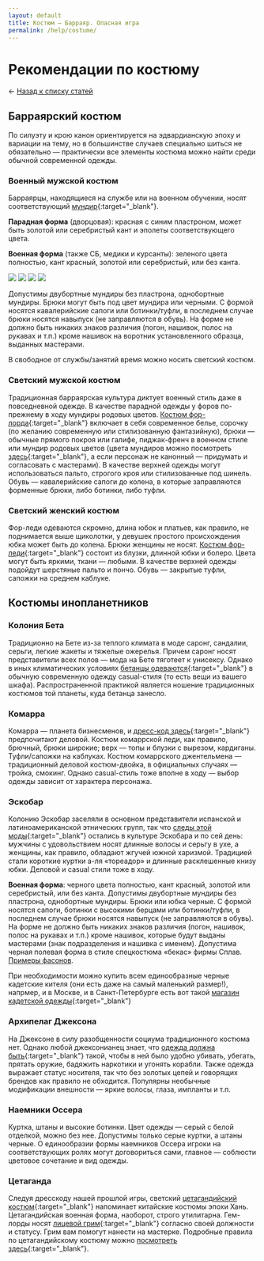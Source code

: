 ```yaml
---
layout: default
title: Костюм — Барраяр. Опасная игра
permalink: /help/costume/
---
```


# Рекомендации по костюму

&larr; [Назад к списку статей](/help/)

## Барраярский костюм
По силуэту и крою канон ориентируется на эдвардианскую эпоху и вариации на тему, но в большинстве случаев специально шиться не обязательно — практически все элементы костюма можно найти среди обычной современной одежды.

### Военный мужской костюм
Барраярцы, находящиеся на службе или на военном обучении, носят соответствующий [мундир](https://ru.pinterest.com/tachisis/barrayar-uniform/){:target="_blank"}.

__Парадная форма__ (дворцовая): красная с синим пластроном, может быть золотой или серебристый кант и эполеты соответствующего цвета.

__Военная форма__ (также СБ, медики и курсанты): зеленого цвета полностью, кант красный, золотой или серебристый, или без канта.

<a href="https://fotki.yandex.ru/next/users/s-prince/album/220592/view/1233064" target="_blank"><img src="https://img-fotki.yandex.ru/get/57797/73596289.d/0_12d0a8_ed1ef604_M.jpg" style="max-height:140px;" border="0"/></a> <a href="https://fotki.yandex.ru/next/users/s-prince/album/220592/view/1233066" target="_blank"><img src="https://img-fotki.yandex.ru/get/194503/73596289.d/0_12d0aa_c509d1fa_M.jpg" style="max-height:140px;" border="0"/></a> <a href="https://fotki.yandex.ru/next/users/s-prince/album/220592/view/1233067" target="_blank"><img src="https://img-fotki.yandex.ru/get/195559/73596289.d/0_12d0ab_7c17bedb_M.jpg" style="max-height:140px;" border="0"/></a> <a href="https://fotki.yandex.ru/next/users/s-prince/album/220592/view/1233068" target="_blank"><img src="https://img-fotki.yandex.ru/get/48807/73596289.d/0_12d0ac_fd30fd6a_M.jpg" style="max-height:140px;" border="0"/></a>

Допустимы двубортные мундиры без пластрона, однобортные мундиры. Брюки могут быть под цвет мундира или черными. С формой носятся кавалерийские сапоги или ботинки/туфли, в последнем случае брюки носятся навыпуск (не заправляются в обувь). На форме не должно быть никаких знаков различия (погон, нашивок, полос на рукавах и т.п.) кроме нашивок на воротник установленного образца, выданных мастерами.

В свободное от службы/занятий время можно носить светский костюм.

### Светский мужской костюм
Традиционная барраярская культура диктует военный стиль даже в повседневной одежде. В качестве парадной одежды у форов по-прежнему в ходу мундиры родовых цветов. [Костюм фор-лорда](http://www.pinterest.com/tachisis/vor-lords/){:target="_blank"} включает в себя современное белье, сорочку (по желанию современную или стилизованную фантазийную), брюки — обычные прямого покроя или галифе, пиджак-френч в военном стиле или мундир родовых цветов (цвета мундиров можно посмотреть [здесь](http://lavka.lib.ru/bujold/bujoldgr.htm){:target="_blank"}, а если персонаж не канонный — придумать и согласовать с мастерами). В качестве верхней одежды могут использоваться пальто, строгого кроя или стилизованные под шинель. Обувь — кавалерийские сапоги до колена, в которые заправляются форменные брюки, либо ботинки, либо туфли.

### Светский женский костюм
Фор-леди одеваются скромно, длина юбок и платьев, как правило, не поднимается выше щиколотки, у девушек простого происхождения юбка может быть до колена. Брюки женщины не носят. [Костюм фор-леди](http://www.pinterest.com/tachisis/vor-ladies/){:target="_blank"} состоит из блузки, длинной юбки и болеро. Цвета могут быть яркими, ткани — любыми. В качестве верхней одежды подойдут шерстяные пальто и пончо. Обувь — закрытые туфли, сапожки на среднем каблуке.

## Костюмы инопланетников

### Колония Бета
Традиционно на Бете из-за теплого климата в моде саронг, сандалии, серьги, легкие жакеты и тяжелые ожерелья. Причем саронг носят представители всех полов — мода на Бете тяготеет к унисексу. Однако в иных климатических условиях [бетанцы одеваются](https://ru.pinterest.com/tachisis/barrayar-beta-colony/){:target="_blank"} в обычную современную одежду casual-стиля (то есть вещи из вашего шкафа). Распространенной практикой является ношение традиционных костюмов той планеты, куда бетанца занесло.

### Комарра
Комарра — планета бизнесменов, и [дресс-код здесь](https://ru.pinterest.com/tachisis/barrayar-komarr/){:target="_blank"} предпочитают деловой. Костюм комаррской леди, как правило, брючный, брюки широкие; верх — топы и блузки с вырезом, кардиганы. Туфли/сапожки на каблуках. Костюм комаррского джентельмена — традиционный деловой костюм-двойка, в официальных случаях — тройка, смокинг. Однако casual-стиль тоже вполне в ходу — выбор одежды зависит от характера персонажа.

### Эскобар
Колонию Эскобар заселяли в основном представители испанской и латиноамериканской этнических групп, так что [следы этой моды](https://ru.pinterest.com/tachisis/barrayar-escobar/){:target="_blank"} остались в культуре Эскобара и по сей день: мужчины с удовольствием носят длинные волосы и серьгу в ухе, а женщины, как правило, обладают жгучей южной харизмой. Традицией стали короткие куртки а-ля «тореадор» и длинные расклешенные книзу юбки. Деловой и casual стили тоже в ходу.

__Военная форма__: черного цвета полностью, кант красный, золотой или серебристый, или без канта.
Допустимы двубортные мундиры без пластрона, однобортные мундиры. Брюки или юбка черные. С формой носятся сапоги, ботинки с высокими берцами или ботинки/туфли, в последнем случае брюки носятся навыпуск (не заправляются в обувь). На форме не должно быть никаких знаков различия (погон, нашивок, полос на рукавах и т.п.) кроме нашивок, которые будут выданы мастерами (знак подразделения и нашивка с именем). Допустима черная полевая форма в стиле спецкостюма «бекас» фирмы Сплав. 
[Примеры фасонов](https://www.pinterest.ru/tachisis/barrayar-escobar/military-uniform/).

При необходимости можно купить всем единообразные черные кадетские кителя (они есть даже на самый маленький размер!), напрмер, и в Москве, и в Санкт-Петербурге есть вот такой [магазин кадетской одежды](http://kamuflyag-shop.ru/elements-list/kiteli/){:target="_blank"}

### Архипелаг Джексона
На Джексоне в силу разобщенности социума традиционного костюма нет. Однако любой джексонианец знает, что [одежда должна быть](https://ru.pinterest.com/tachisis/barrayar-jacksons-whole/){:target="_blank"} такой, чтобы в ней было удобно убивать, убегать, прятать оружие, бадяжить наркотики и угонять корабли. Также одежда выражает статус носителя, так что без золотых цепей и говорящих брендов как правило не обходится. Популярны необычные модификации внешности — яркие волосы, глаза, импланты и т.п.

### Наемники Оссера
Куртка, штаны и высокие ботинки. Цвет одежды — серый с белой отделкой, можно без нее. Допустимы только серые куртки, а штаны черные. О единообразии формы наемников Оссера игроки на соответствующих ролях могут договориться сами, главное — соблюсти цветовое сочетание и вид одежды.

### Цетаганда
Следуя дресскоду нашей прошлой игры, светский [цетагандийский костюм](https://ru.pinterest.com/tachisis/ghem-lords/){:target="_blank"} напоминает китайские костюмы эпохи Хань. Цетагандийская военная форма, наоборот, строго утилитарна. Гем-лорды носят [лицевой грим](http://9satrapy.diary.ru/p203009948.htm){:target="_blank"} согласно своей должности и статусу. Грим вам помогут нанести на мастерке. Подробные правила по цетагандийскому костюму можно [посмотреть здесь](http://9satrapy.diary.ru/p200124768.htm){:target="_blank"}.
